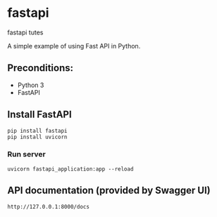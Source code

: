 # fastapi
fastapi tutes

A simple example of using Fast API in Python.

## Preconditions:

- Python 3
- FastAPI

## Install FastAPI
```
pip install fastapi
pip install uvicorn
```

### Run server

```
uvicorn fastapi_application:app --reload
```

## API documentation (provided by Swagger UI)

```
http://127.0.0.1:8000/docs
```
